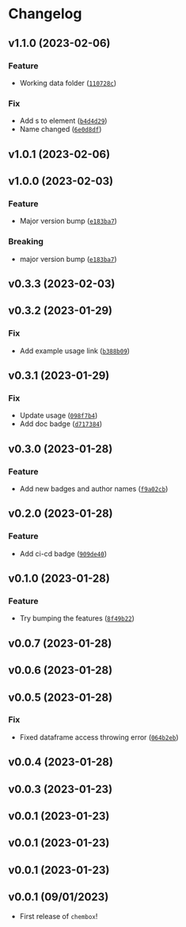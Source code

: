 # Changelog

<!--next-version-placeholder-->

## v1.1.0 (2023-02-06)
### Feature
* Working data folder ([`110728c`](https://github.com/UBC-MDS/chembox/commit/110728c5069273c76001347f1e7281d99d264851))

### Fix
* Add s to element ([`b4d4d29`](https://github.com/UBC-MDS/chembox/commit/b4d4d29d0ba4695159e341e87d29976fe9d33d46))
* Name changed ([`6e0d8df`](https://github.com/UBC-MDS/chembox/commit/6e0d8dfda34be208d7f609af8069c9f55c20d858))

## v1.0.1 (2023-02-06)


## v1.0.0 (2023-02-03)
### Feature
* Major version bump ([`e183ba7`](https://github.com/UBC-MDS/chembox/commit/e183ba729a0ac49a582b644509e5a177864933cc))

### Breaking
* major version bump ([`e183ba7`](https://github.com/UBC-MDS/chembox/commit/e183ba729a0ac49a582b644509e5a177864933cc))

## v0.3.3 (2023-02-03)


## v0.3.2 (2023-01-29)
### Fix
* Add example usage link ([`b388b09`](https://github.com/UBC-MDS/chembox/commit/b388b09ac823dc5f557a46c38ab7dccb7f587c7a))

## v0.3.1 (2023-01-29)
### Fix
* Update usage ([`098f7b4`](https://github.com/UBC-MDS/chembox/commit/098f7b4f7594e58553b56e6b7285882d89f38e99))
* Add doc badge ([`d717384`](https://github.com/UBC-MDS/chembox/commit/d717384eed047e1d59ee96062fbe30064367985a))

## v0.3.0 (2023-01-28)
### Feature
* Add new badges and author names ([`f9a02cb`](https://github.com/UBC-MDS/chembox/commit/f9a02cb061d9d23971b8871ad36178c49cbc5241))

## v0.2.0 (2023-01-28)
### Feature
* Add ci-cd badge ([`909de40`](https://github.com/UBC-MDS/chembox/commit/909de40d9532232b89c7fde2b4c52d2e7b522e70))

## v0.1.0 (2023-01-28)
### Feature
* Try bumping the features ([`8f49b22`](https://github.com/UBC-MDS/chembox/commit/8f49b22da938c90fe4fbae6e537151f5060c81fb))

## v0.0.7 (2023-01-28)


## v0.0.6 (2023-01-28)


## v0.0.5 (2023-01-28)
### Fix
* Fixed dataframe access throwing error ([`064b2eb`](https://github.com/UBC-MDS/chembox/commit/064b2eb4c86ec04832987bae7ffe0a8b7ae9c740))

## v0.0.4 (2023-01-28)


## v0.0.3 (2023-01-23)


## v0.0.1 (2023-01-23)


## v0.0.1 (2023-01-23)


## v0.0.1 (2023-01-23)


## v0.0.1 (09/01/2023)

- First release of `chembox`!